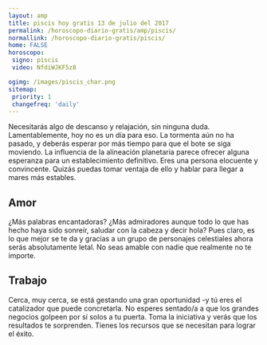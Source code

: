 ```yaml
---
layout: amp
title: piscis hoy gratis 13 de julio del 2017 
permalink: /horoscopo-diario-gratis/amp/piscis/
normallink: /horoscopo-diario-gratis/piscis/
home: FALSE
horoscopo:
 signo: piscis
 video: NfdiWJKF5z8

ogimg: /images/piscis_char.png
sitemap:
 priority: 1
 changefreq: 'daily'
---
```



Necesitarás algo de descanso y relajación, sin ninguna duda. Lamentablemente, hoy no es un día para eso. La tormenta aún no ha pasado, y deberás esperar por más tiempo para que el bote se siga moviendo. La influencia de la alineación planetaria parece ofrecer alguna esperanza para un establecimiento definitivo. Eres una persona elocuente y convincente. Quizás puedas tomar ventaja de ello y hablar para llegar a mares más estables.

## Amor

¿Más palabras encantadoras? ¿Más admiradores aunque todo lo que has hecho haya sido sonreír, saludar con la cabeza y decir hola? Pues claro, es lo que mejor se te da y gracias a un grupo de personajes celestiales ahora serás absolutamente letal. No seas amable con nadie que realmente no te importe.

## Trabajo

Cerca, muy cerca, se está gestando una gran oportunidad -y tú eres el catalizador que puede concretarla. No esperes sentado/a a que los grandes negocios golpeen por sí solos a tu puerta. Toma la iniciativa y verás que los resultados te sorprenden. Tienes los recursos que se necesitan para lograr el éxito.